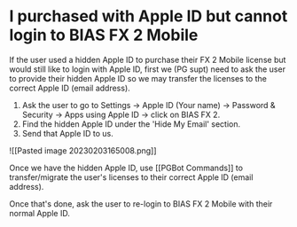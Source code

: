 # I purchased with Apple ID but cannot login to BIAS FX 2 Mobile
If the user used a hidden Apple ID to purchase their FX 2 Mobile license but would still like to login with Apple ID, first we (PG supt) need to ask the user to provide their hidden Apple ID so we may transfer the licenses to the correct Apple ID (email address).

1. Ask the user to go to Settings -> Apple ID (Your name) -> Password & Security -> Apps using Apple ID -> click on BIAS FX 2.
2. Find the hidden Apple ID under the 'Hide My Email' section.
3. Send that Apple ID to us.

![[Pasted image 20230203165008.png]]

Once we have the hidden Apple ID, use [[PGBot Commands]] to transfer/migrate the user's licenses to their correct Apple ID (email address).

Once that's done, ask the user to re-login to BIAS FX 2 Mobile with their normal Apple ID.